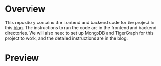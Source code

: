 # Overview
This repository contains the frontend and backend code for the project in this [blog](https://medium.com/@yijunc_54203/a1f385812729). The instructions to run the code are in the frontend and backend directories. We will also need to set up MongoDB and TigerGraph for this project to work, and the detailed instructions are in the blog.

# Preview
